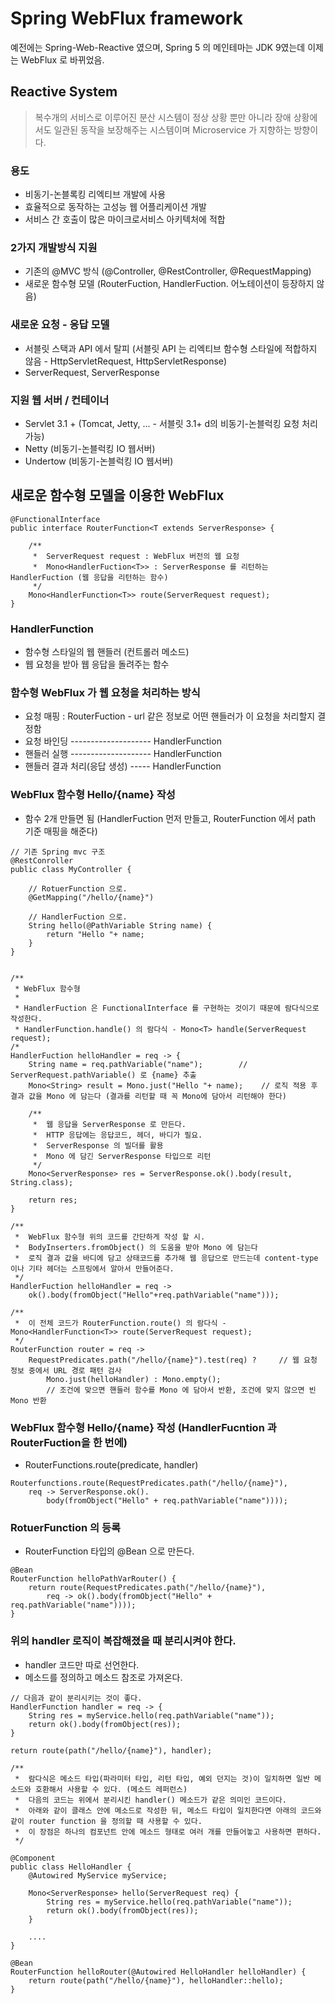# Spring WebFlux framework
예전에는 Spring-Web-Reactive 였으며, Spring 5 의 메인테마는 JDK 9였는데 이제는 WebFlux 로 바뀌었음.

## Reactive System
> 복수개의 서비스로 이루어진 분산 시스템이 정상 상황 뿐만 아니라 장애 상황에서도 일관된 동작을 보장해주는 시스템이며 Microservice 가 지향하는 방향이다.


### 용도
- 비동기-논블록킹 리엑티브 개발에 사용
- 효율적으로 동작하는 고성능 웹 어플리케이션 개발
- 서비스 간 호출이 많은 마이크로서비스 아키텍처에 적합


### 2가지 개발방식 지원
- 기존의 @MVC 방식 (@Controller, @RestController, @RequestMapping)
- 새로운 함수형 모델 (RouterFuction, HandlerFuction. 어노테이션이 등장하지 않음) 

### 새로운 요청 - 응답 모델
- 서블릿 스택과 API 에서 탈피 (서블릿 API 는 리엑티브 함수형 스타일에 적합하지 않음 - HttpServletRequest, HttpServletResponse)
- ServerRequest, ServerResponse

### 지원 웹 서버 / 컨테이너
- Servlet 3.1 + (Tomcat, Jetty, ... - 서블릿 3.1+ d의 비동기-논블럭킹 요청 처리 가능) 
- Netty (비동기-논블럭킹 IO 웹서버)
- Undertow (비동기-논블럭킹 IO 웹서버)


## 새로운 함수형 모델을 이용한 WebFlux
```
@FunctionalInterface
public interface RouterFunction<T extends ServerResponse> {

    /**
     *  ServerRequest request : WebFlux 버전의 웹 요청  
     *  Mono<HandlerFuction<T>> : ServerResponse 를 리턴하는 HandlerFuction (웹 응답을 리턴하는 함수)
     */
    Mono<HandlerFunction<T>> route(ServerRequest request);
}
```

### HandlerFunction
- 함수형 스타일의 웹 핸들러 (컨트롤러 메소드)
- 웹 요청을 받아 웹 응답을 돌려주는 함수


### 함수형 WebFlux 가 웹 요청을 처리하는 방식
- 요청 매핑 : RouterFuction - url 같은 정보로 어떤 핸들러가 이 요청을 처리할지 결정함
- 요청 바인딩 -------------------- HandlerFunction
- 핸들러 실행 -------------------- HandlerFunction
- 핸들러 결과 처리(응답 생성) ----- HandlerFunction



### WebFlux 함수형 Hello/{name} 작성
- 함수 2개 만들면 됨 (HandlerFuction 먼저 만들고, RouterFunction 에서 path 기준 매핑을 해준다)

```
// 기존 Spring mvc 구조
@RestConroller
public class MyController {
    
    // RotuerFunction 으로.
    @GetMapping("/hello/{name}")   
    
    // HandlerFuction 으로.
    String hello(@PathVariable String name) {       
        return "Hello "+ name;             
    }
}


/**
 * WebFlux 함수형 
 *
 * HandlerFuction 은 FunctionalInterface 를 구현하는 것이기 때문에 람다식으로 작성한다. 
 * HandlerFunction.handle() 의 람다식 - Mono<T> handle(ServerRequest request);
/*
HandlerFuction helloHandler = req -> {
    String name = req.pathVariable("name");        // ServerRequest.pathVariable() 로 {name} 추출
    Mono<String> result = Mono.just("Hello "+ name);    // 로직 적용 후 결과 값을 Mono 에 담는다 (결과를 리턴할 때 꼭 Mono에 담아서 리턴해야 한다)

    /**
     *  웹 응답을 ServerResponse 로 만든다.
     *  HTTP 응답에는 응답코드, 헤더, 바디가 필요.
     *  ServerResponse 의 빌더를 활용
     *  Mono 에 담긴 ServerResponse 타입으로 리턴
     */
    Mono<ServerResponse> res = ServerResponse.ok().body(result, String.class);      

    return res;
}

/**
 *  WebFlux 함수형 위의 코드를 간단하게 작성 할 시. 
 *  BodyInserters.fromObject() 의 도움을 받아 Mono 에 담는다
 *  로직 결과 값을 바디에 담고 상태코드를 추가해 웹 응답으로 만드는데 content-type 이나 기타 헤더는 스프링에서 알아서 만들어준다.
 */
HandlerFuction helloHandler = req -> 
    ok().body(fromObject("Hello"+req.pathVariable("name")));
```

```
/**
 *  이 전체 코드가 RouterFunction.route() 의 람다식 - Mono<HandlerFunction<T>> route(ServerRequest request); 
 */
RouterFunction router = req -> 
    RequestPredicates.path("/hello/{name}").test(req) ?     // 웹 요청 정보 중에서 URL 경로 패턴 검사
        Mono.just(helloHandler) : Mono.empty();     
        // 조건에 맞으면 핸들러 함수를 Mono 에 담아서 반환, 조건에 맞지 않으면 빈 Mono 반환
```

### WebFlux 함수형 Hello/{name} 작성 (HandlerFucntion 과 RouterFuction을 한 번에)
- RouterFunctions.route(predicate, handler)

```
Routerfunctions.route(RequestPredicates.path("/hello/{name}"),
    req -> ServerResponse.ok().
        body(fromObject("Hello" + req.pathVariable("name"))));
```


### RotuerFunction 의 등록
- RouterFunction 타입의 @Bean 으로 만든다.

```
@Bean
RouterFunction helloPathVarRouter() {
    return route(RequestPredicates.path("/hello/{name}"), 
        req -> ok().body(fromObject("Hello" + req.pathVariable("name"))));
}
```

### 위의 handler 로직이 복잡해졌을 때 분리시켜야 한다.
- handler 코드만 따로 선언한다.
- 메소드를 정의하고 메소드 참조로 가져온다.

```
// 다음과 같이 분리시키는 것이 좋다.  
HandlerFunction handler = req -> {
    String res = myService.hello(req.pathVariable("name"));
    return ok().body(fromObject(res));
}

return route(path("/hello/{name}"), handler);
```


```
/**
 *  람다식은 메소드 타입(파라미터 타입, 리턴 타입, 예외 던지는 것)이 일치하면 일반 메소드와 호환해서 사용할 수 있다. (메소드 레퍼런스)
 *  다음의 코드는 위에서 분리시킨 handler() 메소드가 같은 의미인 코드이다. 
 *  아래와 같이 클래스 안에 메소드로 작성한 뒤, 메소드 타입이 일치한다면 아래의 코드와 같이 router function 을 정의할 때 사용할 수 있다.
 *  이 장점은 하나의 컴포넌트 안에 메소드 형태로 여러 개를 만들어놓고 사용하면 편하다. 
 */

@Component
public class HelloHandler {
    @Autowired MyService myService;

    Mono<ServerResponse> hello(ServerRequest req) {
        String res = myService.hello(req.pathVariable("name"));
        return ok().body(fromObject(res));
    }

    ....
}

@Bean
RouterFunction helloRouter(@Autowired HelloHandler helloHandler) {
    return route(path("/hello/{name}"), helloHandler::hello);
}
```